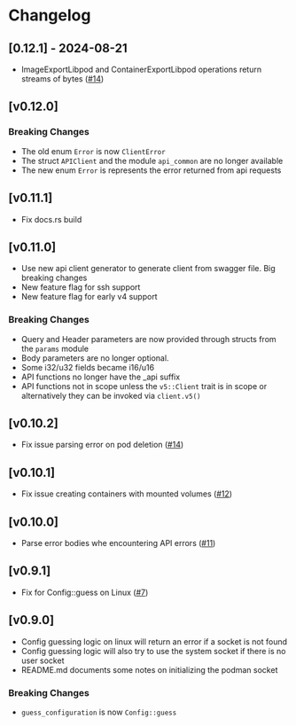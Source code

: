 # Changelog

## [0.12.1] - 2024-08-21

* ImageExportLibpod and ContainerExportLibpod operations return streams of bytes ([#14](https://github.com/blazzy/podman-rest-client/pull/14))

## [v0.12.0]

### Breaking Changes

* The old enum `Error` is now `ClientError`
* The struct `APIClient` and the module `api_common` are no longer available
* The new enum `Error` is represents the error returned from api requests

## [v0.11.1]

* Fix docs.rs build

## [v0.11.0]

* Use new api client generator to generate client from swagger file. Big breaking changes
* New feature flag for ssh support
* New feature flag for early v4 support

### Breaking Changes

* Query and Header parameters are now provided through structs from the `params` module
* Body parameters are no longer optional.
* Some i32/u32 fields became i16/u16
* API functions no longer have the _api suffix
* API functions not in scope unless the `v5::Client` trait is in scope or
alternatively they can be invoked via `client.v5()`

## [v0.10.2]

* Fix issue parsing error on pod deletion ([#14](https://github.com/blazzy/podman-rest-client/pull/14))

## [v0.10.1]

* Fix issue creating containers with mounted volumes ([#12](https://github.com/blazzy/podman-rest-client/pull/12))

## [v0.10.0]

* Parse error bodies whe encountering API errors ([#11](https://github.com/blazzy/podman-rest-client/pull/11))

## [v0.9.1]

* Fix for Config::guess on Linux ([#7](https://github.com/blazzy/podman-rest-client/pull/7))

## [v0.9.0]

* Config guessing logic on linux will return an error if a socket is not found
* Config guessing logic will also try to use the system socket if there is no
user socket
* README.md documents some notes on initializing the podman socket

### Breaking Changes

* `guess_configuration` is now `Config::guess`
